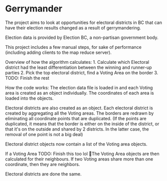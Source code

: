 Gerrymander
===========

The project aims to look at opportunities for  electoral districts in BC that can have their election results changed as a result of gerrymandering. 

Election data is provided by Election BC, a non-partisan government body. 

This project includes a few manual steps, for sake of performance (including adding clients to the map reduce server).

Overview of how the algorithm calculates:
	1. Calculate which Electoral district had the least differentiation between the winning and runner-up parties
	2. Pick the top electoral district, find a Voting Area on the border 
	3. TODO: Finish the rest


How the code works: 
The election data file is loaded in and each Voting area is created as an object individually. The coordinates of each area is loaded into the objects. 

Electoral districts are also created as an object. Each electoral district is created by aggregating all the Voting areas. The borders are redrawn by eliminating all coordinate points that are duplicated. (If the points are duplicated, it means that the border is either on the inside of the district, or that it's on the outside and shared by 2 districts. In the latter case, the removal of one point is not a big deal)

Electoral district objects now contain a list of the Voting area objects. 

If a Voting Area 
TODO: Finish this too lol
The Voting Area objects are then calculated for their neighbours. If two Voting areas share more than one coordinate, then they are neighbors. 

Electoral districts are done the same. 
